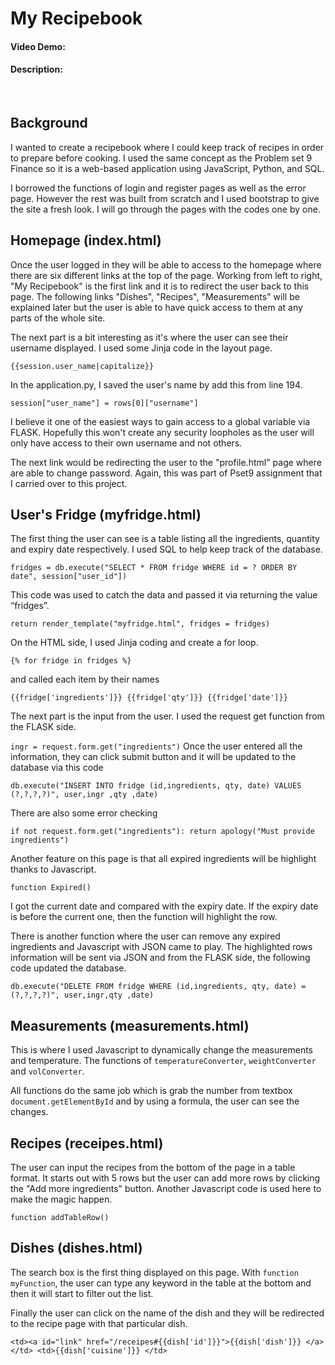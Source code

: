 # My Recipebook
#### Video Demo:  <URL HERE>
#### Description:

<br>

## Background

I wanted to create a recipebook where I could keep track of recipes in order to prepare before cooking. I used the same concept as the Problem set 9 Finance so it is a web-based application using JavaScript, Python, and SQL.
<P> I borrowed the functions of login and register pages as well as the error page. However the rest was built from scratch and I used bootstrap to give the site a fresh look.
I will go through the pages with the codes one by one.

<br>

## Homepage (index.html)

Once the user logged in they will be able to access to the homepage where there are six different links at the top of the page. Working from left to right, "My Recipebook" is the first link and it is to redirect the user back to this page. The following links "Dishes", "Recipes", "Measurements" will be explained later but the user is able to have quick access to them at any parts of the whole site.
<P>
The next part is a bit interesting as it's where the user can see their username displayed. I used some Jinja code in the layout page.

`{{session.user_name|capitalize}}`

In the application.py, I saved the user's name by add this from line 194.

`session["user_name"] = rows[0]["username"]` 

I believe it one of the easiest ways to gain access to a global variable via FLASK. Hopefully this won't create any security loopholes as the user will only have access to their own username and not others.

The next link would be redirecting the user to the "profile.html" page where are able to change password. Again, this was part of Pset9 assignment that I carried over to this project. 

## User's Fridge (myfridge.html)

The first thing the user can see is a table listing all the ingredients, quantity and expiry date respectively. I used SQL to help keep track of the database. 

`fridges = db.execute("SELECT * FROM fridge WHERE id = ? ORDER BY date", session["user_id"])` 

This code was used to catch the data and passed it via returning the value “fridges”.

`return render_template("myfridge.html", fridges = fridges)`

On the HTML side, I used Jinja coding and create a for loop.

`{% for fridge in fridges %}`

and called each item by their names

`{{fridge['ingredients']}}
{{fridge['qty']}}
{{fridge['date']}}`

The next part is the input from the
 user. I used the request get function from the FLASK side.

 `ingr = request.form.get("ingredients")`
Once the user entered all the information, they can click submit button and it will be updated to the database via this code

`db.execute("INSERT INTO fridge (id,ingredients, qty, date) VALUES (?,?,?,?)", user,ingr ,qty ,date)`

There are also some error checking

`if not request.form.get("ingredients"):
                return apology("Must provide ingredients")`

Another feature on this page is that all expired ingredients will be highlight thanks to Javascript.

`function Expired()`

I got the current date and compared with the expiry date. If the expiry date is before the current one, then the function will highlight the row.

There is another function where the user can remove any expired ingredients and Javascript with JSON came to play. The highlighted rows information will be sent via JSON and from the FLASK side, the following code updated the database.

`db.execute("DELETE FROM fridge WHERE (id,ingredients, qty, date) = (?,?,?,?)", user,ingr,qty ,date)`

## Measurements (measurements.html)

This is where I used Javascript to dynamically change the measurements and temperature. The functions of `temperatureConverter`, `weightConverter` and `volConverter`. 

All functions do the same job which is grab the number from textbox `document.getElementById` and by using a formula, the user can see the changes.

## Recipes (receipes.html)


The user can input the recipes from the bottom of the page in a table format. It starts out with 5 rows but the user can add more rows by clicking the "Add more ingredients" button. Another Javascript code is used here to make the magic happen.

`function addTableRow()`

## Dishes (dishes.html)

The search box is the first thing displayed on this page. 
With `function myFunction`, the user can type any keyword in the table at the bottom and then it will start to filter out the list.

Finally the user can click on the name of the dish and they will be redirected to the recipe page with that particular dish.

`<td><a id="link" href="/receipes#{{dish['id']}}">{{dish['dish']}} </a></td>
            <td>{{dish['cuisine']}} </td>`

        

